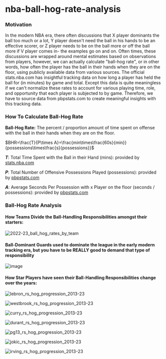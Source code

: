 # nba-ball-hog-rate-analysis

### Motivation

In the modern NBA era, there often discussions that X player dominants the ball too much or a lot, Y player doesn't need the ball in his hands to be an effective scorer, or Z player needs to be on the ball more or off the ball more if V player comes in- the examples go on and on. Often times, these discussions are wrapped around mental estimates based on observations from players, however, we can actually calculate "ball-hog rate", or in other words, how often the player has the ball in their hands when they are on the floor, using publicly available data from various sources. The official stats.nba.com has insightful tracking data on how long a player has held the ball for (in minutes) by game and total. Except this data is quite meaningless if we can't normalize these rates to account for various playing time, role, and opportunity that each player is subjected to by game. Therefore, we have to source data from pbpstats.com to create meaningful insights with this tracking data. 

### How To Calculate Ball-Hog Rate

**Ball-Hog Rate:** The percent / proportion amount of time spent on offense with the ball in their hands when they are on the floor.

$BHR=\frac{T}{P\times A}=\frac{min\times\frac{60s}{min}}{possessions\times\frac{s}{possessions}}$

**$T$**: Total Time Spent with the Ball in their Hand (mins): provided by [stats.nba.com](https://www.nba.com/stats/players/touches?dir=D&sort=TIME_OF_POSS)

**$P$**: Total Number of Offensive Possessions Played (possessions): provided by [pbpstats.com](https://www.pbpstats.com/totals/nba/player?Season=2022-23&SeasonType=Regular%2BSeason)

**$A$**: Average Seconds Per Possession with x Player on the floor (seconds / possessions): provided by [pbpstats.com](https://www.pbpstats.com/on-off/nba/stat?Season=2022-23&SeasonType=Regular%2BSeason&TeamId=1610612737&Stat=SecondsPerPossOff)

### Ball-Hog Rate Analysis

#### How Teams Divide the Ball-Handling Responsibilities amongst their starters:

![2022-23_ball_hog_rates_by_team](https://github.com/lukarh/ball-hog-rate-analysis/assets/65103724/0b0fc317-b9a3-4164-ba3f-646f097b9839)

#### Ball-Dominant Guards used to dominate the league in the early modern tracking era, but you have to be REALLY good to demand that type of responsibility

![image](https://github.com/lukarh/ball-hog-rate-analysis/assets/65103724/a139011c-a5b1-4728-8994-ea6b67031e8a)

#### How Star Players have seen their Ball-Handling Responsibilities change over the years:

![lebron_rs_hog_progression_2013-23](https://github.com/lukarh/ball-hog-rate-analysis/assets/65103724/05e07489-f01f-4633-b8bf-c538ab0c9361)

![westbrook_rs_hog_progression_2013-23](https://github.com/lukarh/ball-hog-rate-analysis/assets/65103724/e9ad424b-dce3-4c98-8bb3-b384af8a4824)

![curry_rs_hog_progression_2013-23](https://github.com/lukarh/ball-hog-rate-analysis/assets/65103724/56950eeb-ae10-4449-b194-6f39756cc515)

![durant_rs_hog_progression_2013-23](https://github.com/lukarh/ball-hog-rate-analysis/assets/65103724/b9829cae-8e97-4a80-aa57-4292029f700e)

![pg13_rs_hog_progression_2013-23](https://github.com/lukarh/ball-hog-rate-analysis/assets/65103724/10e782be-31b1-4cbe-8587-a6339a6e915d)

![jokic_rs_hog_progression_2013-23](https://github.com/lukarh/ball-hog-rate-analysis/assets/65103724/2c1cf4c6-4e44-48cc-9527-b54e321683f3)

![irving_rs_hog_progression_2013-23](https://github.com/lukarh/ball-hog-rate-analysis/assets/65103724/e7d1a122-f2b4-426f-921e-9299ba67e3d8)

